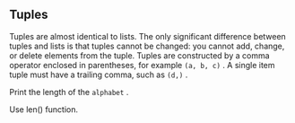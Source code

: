 <h2>Tuples</h2><p>Tuples are almost identical to lists. The only significant difference between tuples and lists is that tuples cannot be changed: you cannot add, change, or delete elements from the tuple. Tuples are constructed by a comma operator enclosed in parentheses, for example <code>(a, b, c)</code> . A single item tuple must have a trailing comma, such as <code>(d,)</code> .</p><p>Print the length of the <code>alphabet</code> .</p><div class="hint">Use len() function.</div>

